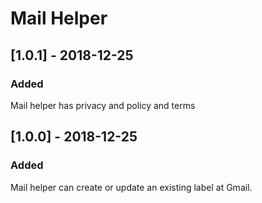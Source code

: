 # Mail Helper

## [1.0.1] - 2018-12-25
### Added
Mail helper has privacy and policy and terms

## [1.0.0] - 2018-12-25
### Added
Mail helper can create or update an existing label at Gmail.